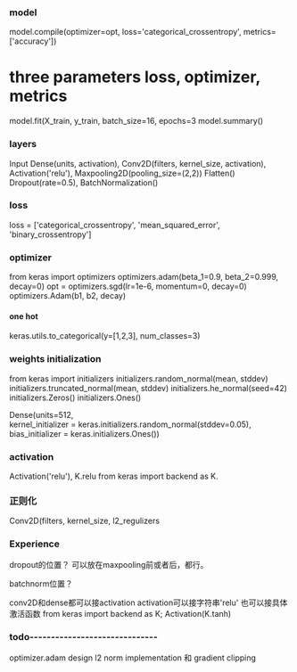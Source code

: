 
### model

model.compile(optimizer=opt, loss='categorical_crossentropy', metrics=['accuracy'])
# three parameters loss, optimizer, metrics 
model.fit(X_train, y_train, batch_size=16, epochs=3
model.summary()

### layers
Input
Dense(units, activation), Conv2D(filters, kernel_size, activation), Activation('relu'), Maxpooling2D(pooling_size=(2,2))
Flatten()
Dropout(rate=0.5),  BatchNormalization()


### loss
loss = ['categorical_crossentropy', 'mean_squared_error', 'binary_crossentropy']

### optimizer
from keras import optimizers
optimizers.adam(beta_1=0.9, beta_2=0.999, decay=0)
opt = optimizers.sgd(lr=1e-6, momentum=0, decay=0)
optimizers.Adam(b1, b2, decay)


#### one hot
keras.utils.to_categorical(y=[1,2,3], num_classes=3)


### weights initialization
from keras import initializers
initializers.random_normal(mean, stddev)
initializers.truncated_normal(mean, stddev)
initializers.he_normal(seed=42)
initializers.Zeros()
initializers.Ones()

Dense(units=512, \
      kernel_initializer = keras.initializers.random_normal(stddev=0.05), \
      bias_initializer = keras.initializers.Ones())

### activation
Activation('relu'), K.relu
from keras import backend as K.


### 正则化
Conv2D(filters, kernel_size, l2_regulizers



### Experience
dropout的位置？
可以放在maxpooling前或者后，都行。

batchnorm位置？

conv2D和dense都可以接activation
activation可以接字符串'relu'  也可以接具体激活函数 from keras import backend as K;  Activation(K.tanh)



### todo------------------------------
optimizer.adam   design
l2 norm implementation  和 gradient clipping



